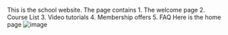 This is the school website.
    The page contains 
        1. The welcome page 
        2. Course List 
        3. Video tutorials 
        4. Membership offers
        5. FAQ
Here is the home page 
![image](https://github.com/Samson1340/alx_html_css/assets/70806783/fca77651-79e6-483f-998d-cc3aadc3fc2e)




    
